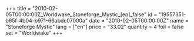 +++
title = "2010-02-05T00:00:00Z_Worldwake_Stoneforge_Mystic_[en]_false"
id = "19557351-b65f-4b04-b971-66abdc07000a"
date = "2010-02-05T00:00:00Z"
name = "Stoneforge Mystic"
lang = ["en"]
price = "33.02"
quantity = 4
foil = false
set = "Worldwake"
+++

